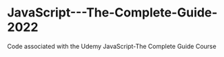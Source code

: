 # JavaScript---The-Complete-Guide-2022
Code associated with the Udemy JavaScript-The Complete Guide Course 
